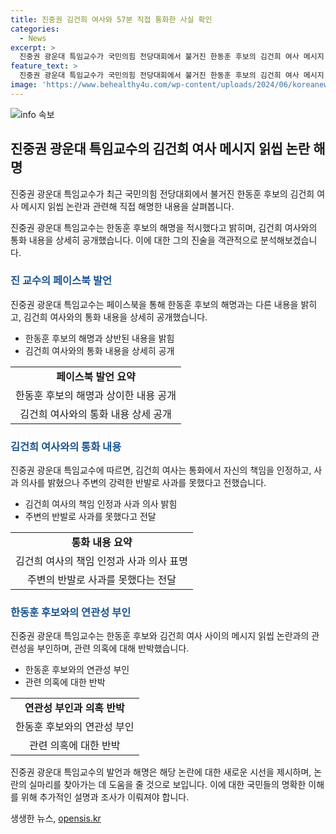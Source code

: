 ```yaml
---
title: 진중권 김건희 여사와 57분 직접 통화한 사실 확인
categories:
  - News
excerpt: >
  진중권 광운대 특임교수가 국민의힘 전당대회에서 불거진 한동훈 후보의 김건희 여사 메시지 읽씹 논란과 관련해 직접 통화 내용을 공개했다. 김 여사는 사과 의향을 갖고 있었지만 주변의 만류로 사과하지 못했다고 전했으며, 진 교수는 여사로부터 전화를 받아 조언을 구하려다가 말았다고 밝혔다. 이에 대한 한동훈 후보의 의혹은 여전히 제기되고 있으며, 논란은 계속될 전망이다.
feature_text: >
  진중권 광운대 특임교수가 국민의힘 전당대회에서 불거진 한동훈 후보의 김건희 여사 메시지 읽씹 논란과 관련해 직접 통화 내용을 공개했다. 김 여사는 사과 의향을 갖고 있었지만 주변의 만류로 사과하지 못했다고 전했으며, 진 교수는 여사로부터 전화를 받아 조언을 구하려다가 말았다고 밝혔다. 이에 대한 한동훈 후보의 의혹은 여전히 제기되고 있으며, 논란은 계속될 전망이다.
image: 'https://www.behealthy4u.com/wp-content/uploads/2024/06/koreanews.jpg'
---
```


<p><img src="https://www.behealthy4u.com/wp-content/uploads/2024/06/koreanews.jpg" alt="info 속보" /></p>

<h2 data-ke-size="size26">진중권 광운대 특임교수의 김건희 여사 메시지 읽씹 논란 해명</h2>

<p>진중권 광운대 특임교수가 최근 국민의힘 전당대회에서 불거진 한동훈 후보의 김건희 여사 메시지 읽씹 논란과 관련해 직접 해명한 내용을 살펴봅니다.</p>

<p data-ke-size="size16">진중권 광운대 특임교수는 한동훈 후보의 해명을 적시했다고 밝히며, 김건희 여사와의 통화 내용을 상세히 공개했습니다. 이에 대한 그의 진술을 객관적으로 분석해보겠습니다.</p>

<h3><b><span style="color: #1a5490;">진 교수의 페이스북 발언</span></b></h3>

<p>진중권 광운대 특임교수는 페이스북을 통해 한동훈 후보의 해명과는 다른 내용을 밝히고, 김건희 여사와의 통화 내용을 상세히 공개했습니다.</p>

<ul>
  <li>한동훈 후보의 해명과 상반된 내용을 밝힘</li>
  <li>김건희 여사와의 통화 내용을 상세히 공개</li>
</ul>

<table>
  <tr>
    <td style="text-align: center; height: 17px;"><b>페이스북 발언 요약</b></td>
  </tr>
  <tr>
    <td style="text-align: center; height: 17px;">한동훈 후보의 해명과 상이한 내용 공개</td>
  </tr>
  <tr>
    <td style="text-align: center; height: 17px;">김건희 여사와의 통화 내용 상세 공개</td>
  </tr>
</table>

<h3><b><span style="color: #1a5490;">김건희 여사와의 통화 내용</span></b></h3>

<p>진중권 광운대 특임교수에 따르면, 김건희 여사는 통화에서 자신의 책임을 인정하고, 사과 의사를 밝혔으나 주변의 강력한 반발로 사과를 못했다고 전했습니다.</p>

<ul>
  <li>김건희 여사의 책임 인정과 사과 의사 밝힘</li>
  <li>주변의 반발로 사과를 못했다고 전달</li>
</ul>

<table>
  <tr>
    <td style="text-align: center; height: 17px;"><b>통화 내용 요약</b></td>
  </tr>
  <tr>
    <td style="text-align: center; height: 17px;">김건희 여사의 책임 인정과 사과 의사 표명</td>
  </tr>
  <tr>
    <td style="text-align: center; height: 17px;">주변의 반발로 사과를 못했다는 전달</td>
  </tr>
</table>

<h3><b><span style="color: #1a5490;">한동훈 후보와의 연관성 부인</span></b></h3>

<p>진중권 광운대 특임교수는 한동훈 후보와 김건희 여사 사이의 메시지 읽씹 논란과의 관련성을 부인하며, 관련 의혹에 대해 반박했습니다.</p>

<ul>
  <li>한동훈 후보와의 연관성 부인</li>
  <li>관련 의혹에 대한 반박</li>
</ul>

<table>
  <tr>
    <td style="text-align: center; height: 17px;"><b>연관성 부인과 의혹 반박</b></td>
  </tr>
  <tr>
    <td style="text-align: center; height: 17px;">한동훈 후보와의 연관성 부인</td>
  </tr>
  <tr>
    <td style="text-align: center; height: 17px;">관련 의혹에 대한 반박</td>
  </tr>
</table>

<p data-ke-size="size16">진중권 광운대 특임교수의 발언과 해명은 해당 논란에 대한 새로운 시선을 제시하며, 논란의 실마리를 찾아가는 데 도움을 줄 것으로 보입니다. 이에 대한 국민들의 명확한 이해를 위해 추가적인 설명과 조사가 이뤄져야 합니다.</p>
생생한 뉴스, <a href="https://opensis.kr" rel="dofollow">opensis.kr</a>


